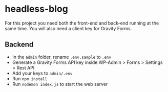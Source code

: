 # headless-blog

For this project you need both the front-end and back-end running at the same time. You will also need a client key for Gravity Forms.

## Backend

-   In the `admin` folder, rename `.env.sample` to `.env`
-   Generate a Gravity Forms API key inside WP-Admin > Forms > Settings > Rest API
-   Add your keys to `admin/.env`
-   Run `npm install`
-   Run `nodemon index.js` to start the web server
